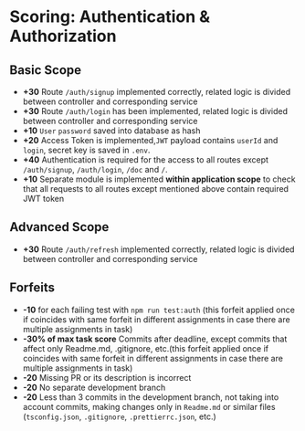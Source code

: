 # Scoring: Authentication & Authorization

## Basic Scope

- **+30** Route `/auth/signup` implemented correctly, related logic is divided between controller and corresponding service
- **+30** Route `/auth/login` has been implemented, related logic is divided between controller and corresponding service
- **+10** `User` `password` saved into database as hash
- **+20** Access Token is implemented,`JWT` payload contains `userId` and `login`, secret key is saved in `.env`.
- **+40** Authentication is required for the access to all routes except `/auth/signup`, `/auth/login`, `/doc` and `/`.
- **+10** Separate module is implemented **within application scope** to check that all requests to all routes except mentioned above contain required JWT token

## Advanced Scope

- **+30** Route `/auth/refresh` implemented correctly, related logic is divided between controller and corresponding service

## Forfeits

- **-10** for each failing test with `npm run test:auth` (this forfeit applied once if coincides with same forfeit in different assignments in case there are multiple assignments in task)
- **-30% of max task score** Commits after deadline, except commits that affect only Readme.md, .gitignore, etc.(this forfeit applied once if coincides with same forfeit in different assignments in case there are multiple assignments in task)
- **-20** Missing PR or its description is incorrect
- **-20** No separate development branch
- **-20** Less than 3 commits in the development branch, not taking into account commits, making changes only in `Readme.md` or similar files (`tsconfig.json`, `.gitignore`, `.prettierrc.json`, etc.)